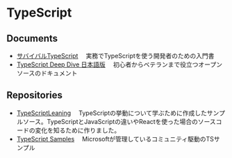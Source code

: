 # TypeScript
## Documents
- [サバイバルTypeScript](https://typescriptbook.jp/)
　実務でTypeScriptを使う開発者のための入門書
- [TypeScript Deep Dive 日本語版](https://typescript-jp.gitbook.io/deep-dive)
　初心者からベテランまで役立つオープンソースのドキュメント


## Repositories
- [TypeScriptLeaning](https://github.com/ochtum/TypeScriptLeaning)
　TypeScriptの挙動について学ぶために作成したサンプルソース。TypeScriptとJavaScriptの違いやReactを使った場合のソースコードの変化を知るために作りました。
- [TypeScript Samples](https://github.com/microsoft/TypeScriptSamples)
　Microsoftが管理しているコミュニティ駆動のTSサンプル
